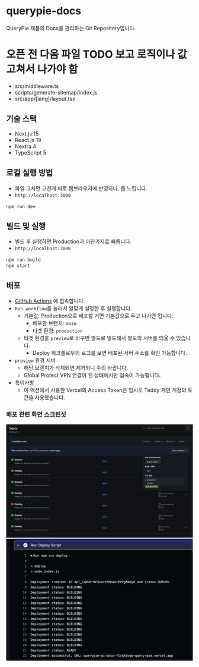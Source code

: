 # querypie-docs
QueryPie 제품의 Docs를 관리하는 Git Repository입니다.

# 오픈 전 다음 파일 TODO 보고 로직이나 값 고쳐서 나가야 함
- src/middleware.ts
- scripts/generate-sitemap/index.js
- src/app/[lang]/layout.tsx

## 기술 스택
- Next.js 15
- React.js 19
- Nextra 4
- TypeScript 5

## 로컬 실행 방법
- 파일 고치면 고친게 바로 웹브라우저에 반영되나, 좀 느립니다.
- `http://localhost:3000`
```shell
npm run dev
```

## 빌드 및 실행
- 빌드 후 실행하면 Production과 마찬가지로 빠릅니다.
- `http://localhost:3000`
```shell
npm run build
npm start
```

## 배포
- [GitHub Actions](https://github.com/chequer-io/querypie-ai-docs/actions/workflows/deploy.yml) 에 접속합니다.
- `Run workflow`를 눌러서 알맞게 설정한 후 실행합니다.
  - 기본값: Production으로 배포할 거면 기본값으로 두고 나가면 됩니다. 
    - 배포할 브랜치: `main`
    - 타겟 환경: `production`
  - 타겟 환경을 `preview`로 바꾸면 별도로 빌드해서 별도의 서버를 띄울 수 있습니다.
    - Deploy 워크플로우의 로그를 보면 배포된 서버 주소를 확인 가능합니다.
- `preview` 환경 서버
  - 해당 브랜치가 삭제되면 제거되니 주의 바랍니다.
  - Global Protect VPN 연결이 된 상태에서만 접속이 가능합니다.
- 특이사항
  - 이 액션에서 사용한 Vercel의 Access Token은 임시로 Teddy 개인 계정의 토큰을 사용했습니다. 

### 배포 관련 화면 스크린샷
![deploy-action.png](docs/deploy-action.png)
![preview-deploy-url.png](docs/preview-deploy-url.png)